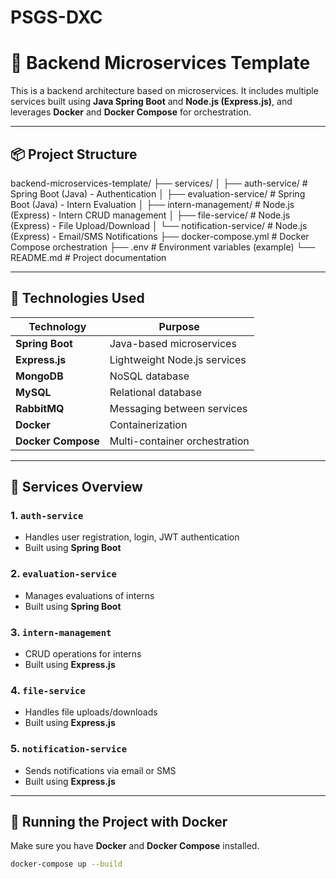 # PSGS-DXC

# 🧩 Backend Microservices Template

This is a backend architecture based on microservices. It includes multiple services built using **Java Spring Boot** and **Node.js (Express.js)**, and leverages **Docker** and **Docker Compose** for orchestration.

---

## 📦 Project Structure

backend-microservices-template/
├── services/
│ ├── auth-service/ # Spring Boot (Java) - Authentication
│ ├── evaluation-service/ # Spring Boot (Java) - Intern Evaluation
│ ├── intern-management/ # Node.js (Express) - Intern CRUD management
│ ├── file-service/ # Node.js (Express) - File Upload/Download
│ └── notification-service/ # Node.js (Express) - Email/SMS Notifications
├── docker-compose.yml # Docker Compose orchestration
├── .env # Environment variables (example)
└── README.md # Project documentation



---

## 🧱 Technologies Used

| Technology       | Purpose                          |
|------------------|----------------------------------|
| **Spring Boot**  | Java-based microservices         |
| **Express.js**   | Lightweight Node.js services     |
| **MongoDB**      | NoSQL database                   |
| **MySQL**        | Relational database              |
| **RabbitMQ**     | Messaging between services       |
| **Docker**       | Containerization                 |
| **Docker Compose** | Multi-container orchestration  |

---

## 🚀 Services Overview

### 1. `auth-service`
- Handles user registration, login, JWT authentication
- Built using **Spring Boot**

### 2. `evaluation-service`
- Manages evaluations of interns
- Built using **Spring Boot**

### 3. `intern-management`
- CRUD operations for interns
- Built using **Express.js**

### 4. `file-service`
- Handles file uploads/downloads
- Built using **Express.js**

### 5. `notification-service`
- Sends notifications via email or SMS
- Built using **Express.js**

---

## 🐳 Running the Project with Docker

Make sure you have **Docker** and **Docker Compose** installed.

```bash
docker-compose up --build
